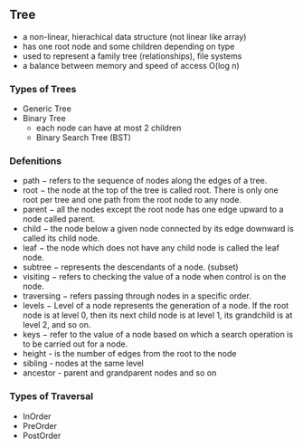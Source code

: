 ## Tree

* a non-linear, hierachical data structure (not linear like array)
* has one root node and some children depending on type
* used to represent a family tree (relationships), file systems
* a balance between memory and speed of access O(log n)

### Types of Trees
* Generic Tree
* Binary Tree
  * each node can have at most 2 children
  * Binary Search Tree (BST)

### Defenitions
* path − refers to the sequence of nodes along the edges of a tree.
* root − the node at the top of the tree is called root. There is only one root per tree and one path from the root node to any node.
* parent − all the nodes except the root node has one edge upward to a node called parent.
* child − the node below a given node connected by its edge downward is called its child node.
* leaf − the node which does not have any child node is called the leaf node.
* subtree − represents the descendants of a node. (subset)
* visiting − refers to checking the value of a node when control is on the node.
* traversing − refers passing through nodes in a specific order.
* levels − Level of a node represents the generation of a node. If the root node is at level 0, then its next child node is at level 1, its grandchild is at level 2, and so on.
* keys − refer to the value of a node based on which a search operation is to be carried out for a node.
* height - is the number of edges from the root to the node
* sibling - nodes at the same level
* ancestor - parent and grandparent nodes and so on

### Types of Traversal
* InOrder
* PreOrder
* PostOrder